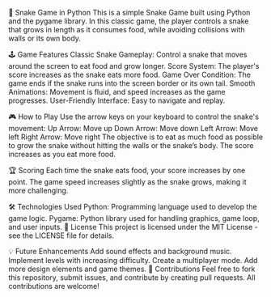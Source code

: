 🐍 Snake Game in Python
This is a simple Snake Game built using Python and the pygame library. In this classic game, the player controls a snake that grows in length as it consumes food, while avoiding collisions with walls or its own body.

🕹️ Game Features
Classic Snake Gameplay: Control a snake that moves around the screen to eat food and grow longer.
Score System: The player's score increases as the snake eats more food.
Game Over Condition: The game ends if the snake runs into the screen border or its own tail.
Smooth Animations: Movement is fluid, and speed increases as the game progresses.
User-Friendly Interface: Easy to navigate and replay.

🎮 How to Play
Use the arrow keys on your keyboard to control the snake's movement:
Up Arrow: Move up
Down Arrow: Move down
Left Arrow: Move left
Right Arrow: Move right
The objective is to eat as much food as possible to grow the snake without hitting the walls or the snake’s body.
The score increases as you eat more food.

🏆 Scoring
Each time the snake eats food, your score increases by one point.
The game speed increases slightly as the snake grows, making it more challenging.



🛠️ Technologies Used
Python: Programming language used to develop the game logic.
Pygame: Python library used for handling graphics, game loop, and user inputs.
📖 License
This project is licensed under the MIT License - see the LICENSE file for details.

💡 Future Enhancements
Add sound effects and background music.
Implement levels with increasing difficulty.
Create a multiplayer mode.
Add more design elements and game themes.
🤝 Contributions
Feel free to fork this repository, submit issues, and contribute by creating pull requests. All contributions are welcome!
